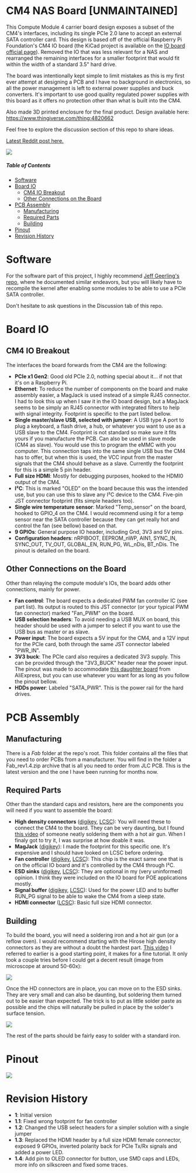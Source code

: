 # CM4 NAS Board [UNMAINTAINED]

This Compute Module 4 carrier board design exposes a subset of the CM4's interfaces, including its single PCIe 2.0 lane to accept an external SATA controller card.
This design is based off of the official Raspberry Pi Foundation's CM4 IO board (the KiCad project is available on the [IO board official page](https://www.raspberrypi.org/products/compute-module-4-io-board/?resellerType=home)). Removed the IO that was less relevant for a NAS and rearranged the remaining interfaces for a smaller footprint that would fit within the width of a standard 3.5" hard drive.

The board was intentionally kept simple to limit mistakes as this is my first ever attempt at designing a PCB and I have no background in electronics, so all the power management is left to external power supplies and buck converters. It's important to use good quality regulated power supplies with this board as it offers no protection other than what is built into the CM4.

Also made 3D printed enclosure for the final product. Design available here: https://www.thingiverse.com/thing:4820662

Feel free to explore the discussion section of this repo to share ideas.

[Latest Reddit post here.](https://www.reddit.com/r/raspberry_pi/comments/mkbxss/cm4_custom_nas_complete/)

![](https://user-images.githubusercontent.com/2614134/108195493-d519ed80-70e5-11eb-8293-3591e432dd8e.jpg)

##### Table of Contents
- [Software](#software)
- [Board IO](#board-io)
  * [CM4 IO Breakout](#cm4-io-breakout)
  * [Other Connections on the Board](#other-connections-on-the-board)
- [PCB Assembly](#pcb-assembly)
  * [Manufacturing](#manufacturing)
  * [Required Parts](#required-parts)
  * [Building](#building)
- [Pinout](#pinout)
- [Revision History](#revision-history)

# Software
For the software part of this project, I highly recommend [Jeff Geerling's repo](https://github.com/geerlingguy/raspberry-pi-pcie-devices/issues), where he documented similar endeavors, but you will likely have to recompile the kernel after enabling some modules to be able to use a PCIe SATA controller.

Don't hesitate to ask questions in the Discussion tab of this repo.

# Board IO
## CM4 IO Breakout
The interfaces the board forwards from the CM4 are the following:
- **PCIe x1 Gen2**: Good old PCIe 2.0, nothing special about it... if not that it's on a Raspberry Pi.
- **Ethernet**: To reduce the number of components on the board and make assembly easier, a MagJack is used instead of a simple RJ45 connector. I had to look this up when I saw it in the IO board design, but a MagJack seems to be simply an RJ45 connector with integrated filters to help with signal integrity. Footprint is specific to the part listed bellow.
- **Single master/slave USB, selected with jumper**: A USB type A port to plug a keyboard, a flash drive, a hub, or whatever you want to use as a USB slave to the CM4. Footprint is not standard so make sure it fits yours if you manufacture the PCB. Can also be used in slave mode (CM4 as slave). You would use this to program the eMMC with you computer. This connection taps into the same single USB bus the CM4 has to offer, but when this is used, the VCC input from the master signals that the CM4 should behave as a slave. Currently the footprint for this is a simple 5 pin header.
- **Full size HDMI**:  Mostly for debugging purposes, hooked to the HDMI0 output of the CM4.
- **I²C**: This is marked "OLED" on the board because this was the intended use, but you can use this to slave any I²C device to the CM4. Five-pin JST connector footprint (fits simple headers too).
- **Single wire temperature sensor**: Marked "Temp_sensor" on the board, hooked to GPIO_4 on the CM4. I would recommend using it for a temp sensor near the SATA controller because they can get really hot and control the fan (see bellow) based on that.
- **9 GPIOs**: General purpose IO header, including Gnd, 3V3 and 5V pins.
- **Configuration headers**: nRPIBOOT, EEPROM_nWP, AIN1, SYNC_IN, SYNC_OUT, TV_OUT, GLOBAL_EN, RUN_PG, WL_nDis, BT_nDis. The pinout is detailed on the board.

## Other Connections on the Board
Other than relaying the compute module's IOs, the board adds other connections, mainly for power.
- **Fan control**: The board expects a dedicated PWM fan controller IC (see part list). Its output is routed to this JST connector (or your typical PWM fan connector) marked "Fan_PWM" on the board.
- **USB selection headers**: To avoid needing a USB MUX on board, this header should be used with a jumper to select if you want to use the USB bus as master or as slave.
- **Power input**: The board expects a 5V input for the CM4, and a 12V input for the PCIe card, both through the same JST connector labeled "PWR_IN".
- **3V3 buck**: The PCIe card also requires a dedicated 3V3 supply. This can be provided through the "3V3_BUCK" header near the power input. The pinout was made to accommodate [this daughter board](https://www.aliexpress.com/item/32817933017.html?spm=a2g0s.9042311.0.0.27424c4dr779wi) from AliExpress, but you can use whatever you want for as long as you follow the pinout bellow.
- **HDDs power**: Labeled "SATA_PWR". This is the power rail for the hard drives.

# PCB Assembly
## Manufacturing
There is a *Fab* folder at the repo's root. This folder contains all the files that you need to order PCBs from a manufacturer. You will find in the folder a Fab_rev1.4.zip archive that is all you need to order from JLC PCB. This is the latest version and the one I have been running for months now.

## Required Parts
Other than the standard caps and resistors, here are the components you will need if you want to assemble the board:
- **High density connectors** ([digikey](https://www.digikey.ca/en/products/detail/hirose-electric-co-ltd/DF40C-100DS-0.4V%2851%29/1969495), [LCSC](https://lcsc.com/product-detail/Mezzanine-Connectors-Board-to-Board_HRS-Hirose-DF40C-100DS-0-4V-51_C597931.html)): You will need these to connect the CM4 to the board. They can be very daunting, but I found [this video](https://www.youtube.com/watch?v=eukcrFc18P4) of someone neatly soldering them with a hot air gun. When I finaly got to try it, I was surprise at how doable it was.
- **MagJack** ([digikey](https://www.digikey.ca/en/products/detail/bel-fuse-inc/0826-1G1T-43-F/2107992)): I made the footprint for this specific one. It's expensive and I should have looked on LCSC before ordering.
- **Fan controller** ([digikey](https://www.digikey.ca/en/products/detail/microchip-technology/EMC2301-1-ACZL-TR/4696431), [LCSC](https://lcsc.com/product-detail/_MICROCHIP_EMC2301-1-ACZL-TR_EMC2301-1-ACZL-TR_C148036.html)): This chip is the exact same one that is on the official IO board and it's controlled by the CM4 through I²C.
- **ESD sinks** ([digikey](https://www.digikey.ca/en/products/detail/texas-instruments/TPD4EUSB30DQAR/2503671), [LCSC](https://lcsc.com/product-detail/Diodes-ESD_Texas-Instruments-TPD4EUSB30DQAR_C90627.html)): They are optional in my (very uninformed) opinion. I think they were included on the IO board for POE applications mostly.
- **Signal buffer** ([digikey](https://www.digikey.ca/en/products/detail/diodes-incorporated/74LVC1G07SE-7/2356550), [LCSC](https://lcsc.com/product-detail/Logic-Buffers-Drivers-Receivers-Transceivers_Diodes-Incorporated-74LVC1G07SE-7_C67531.html)): Used for the power LED and to buffer RUN_PG signal to be able to wake the CM4 from a sleep state.
- **HDMI connector** ([LCSC](https://lcsc.com/product-detail/Audio-Video-Connectors_SOFNG-HDMI-019S_C111617.html)): Basic full size HDMI connector.

## Building
To build the board, you will need a soldering iron and a hot air gun (or a reflow oven). I would recommend starting with the Hirose high density connectors as they are without a doubt the hardest part. [This video](https://www.youtube.com/watch?v=eukcrFc18P4) I referred to earlier is a good starting point, it makes for a fine tutorial.
It only took a couple tries before I could get a decent result (image from microscope at around 50-60x):

![](https://user-images.githubusercontent.com/2614134/103139543-5ab38b00-46ab-11eb-81e4-08bcccfd27b5.jpg)


Once the HD connectors are in place, you can move on to the ESD sinks. They are very small and can also be daunting, but soldering them turned out to be easier than expected.
The trick is to put as little solder paste as possible and the chips will naturally be pulled in place by the solder's surface tension.

![](https://user-images.githubusercontent.com/2614134/103139571-94849180-46ab-11eb-9140-62274b9e4ab9.jpg)


The rest of the parts should be fairly easy to solder with a standard iron.

# Pinout
![](https://user-images.githubusercontent.com/2614134/115098729-9cd53680-9eff-11eb-8c69-481f20cef7db.png)


# Revision History
- **1**: Initial version
- **1.1**: Fixed wrong footprint for fan controller
- **1.2**: Changed the USB select headers for a simpler solution with a single jumper
- **1.3**: Replaced the HDMI header by a full size HDMI female connector, exposed 9 GPIOs, inverted polarity back for PCIe Tx/Rx signals and added a power LED.
- **1.4**: Add pin to OLED connector for button, use SMD caps and LEDs, more info on silkscreen and fixed some traces.

